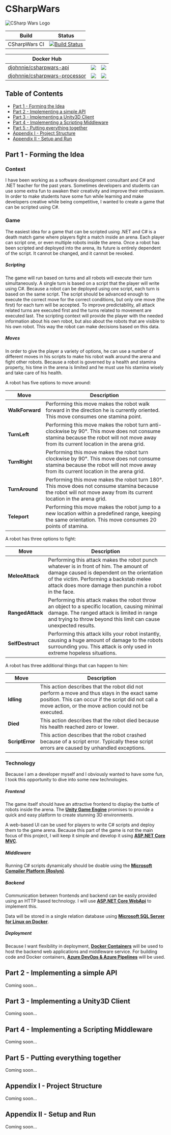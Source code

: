 # CSharpWars

![CSharp Wars Logo](https://www.djohnnie.be/csharpwars/logo.png "CSharp Wars Logo")

| Build | Status |
|-------|--------|
| CSharpWars CI | [![Build Status](https://involvedcloud.visualstudio.com/CSharp-Wars/_apis/build/status/Djohnnie.CSharpWars?branchName=master)](https://involvedcloud.visualstudio.com/CSharp-Wars/_build/latest?definitionId=54&branchName=master) |

| Docker Hub | | |
|------------|--------------|----------------|
| [djohnnie/csharpwars-api](https://hub.docker.com/r/djohnnie/csharpwars-api) | [![](https://images.microbadger.com/badges/image/djohnnie/csharpwars-api.svg)](https://microbadger.com/images/djohnnie/csharpwars-api "Get your own image badge on microbadger.com") | [![](https://images.microbadger.com/badges/version/djohnnie/csharpwars-api.svg)](https://microbadger.com/images/djohnnie/csharpwars-api "Get your own version badge on microbadger.com") |
| [djohnnie/csharpwars-processor](https://hub.docker.com/r/djohnnie/csharpwars-processor) | [![](https://images.microbadger.com/badges/image/djohnnie/csharpwars-processor.svg)](https://microbadger.com/images/djohnnie/csharpwars-processor "Get your own image badge on microbadger.com") | [![](https://images.microbadger.com/badges/version/djohnnie/csharpwars-processor.svg)](https://microbadger.com/images/djohnnie/csharpwars-processor "Get your own version badge on microbadger.com") |

## Table of Contents

* [Part 1 - Forming the Idea](#part-1---forming-the-idea)
* [Part 2 - Implementing a simple API](#part-2---implementing-a-simple-api)
* [Part 3 - Implementing a Unity3D Client](#part-3---implementing-a-unity3d-client)
* [Part 4 - Implementing a Scripting Middleware](#part-4---implementing-a-scripting-middleware)
* [Part 5 - Putting everything together](#part-5---putting-everything-together)
* [Appendix I - Project Structure](#appendix-i---project-structure)
* [Appendix II - Setup and Run](#appendix-ii---setup-and-run)


## Part 1 - Forming the Idea

### Context

I have been working as a software development consultant and C# and .NET teacher for the past years. Sometimes developers and students can use some extra fun to awaken their creativity and improve their enthusiasm. In order to make students have some fun while learning and make developers creative while being competitive, I wanted to create a game that can be scripted using C#.

### Game

The easiest idea for a game that can be scripted using .NET and C# is a death match game where players fight a match inside an arena. Each player can script one, or even multiple robots inside the arena. Once a robot has been scripted and deployed into the arena, its future is entirely dependent of the script. It cannot be changed, and it cannot be revoked.

##### Scripting

The game will run based on turns and all robots will execute their turn simultaneously. A single turn is based on a script that the player will write using C#. Because a robot can be deployed using one script, each turn is based on the same script. The script should be advanced enough to execute the correct move for the correct conditions, but only one move (the first) for each turn will be accepted.
To improve predictability, all attack related turns are executed first and the turns related to movement are executed last.
The scripting context will provide the player with the needed information about his own robot, but also about the robots that are visible to his own robot. This way the robot can make decisions based on this data.

##### Moves

In order to give the player a variety of options, he can use a number of different moves in his scripts to make his robot walk around the arena and fight other robots. Because a robot is governed by a health and stamina property, his time in the arena is limited and he must use his stamina wisely and take care of his health.

A robot has five options to move around:

| Move | Description |
|------|-------------|
| **WalkForward** | Performing this move makes the robot walk forward in the direction he is currently oriented. This move consumes one stamina point. |
| **TurnLeft** | Performing this move makes the robot turn anti-clockwise by 90°. This move does not consume stamina because the robot will not move away from its current location in the arena grid. |
| **TurnRight** | Performing this move makes the robot turn clockwise by 90°. This move does not consume stamina because the robot will not move away from its current location in the arena grid. |
| **TurnAround** | Performing this move makes the robot turn 180°. This move does not consume stamina because the robot will not move away from its current location in the arena grid. |
| **Teleport** | Performing this move makes the robot jump to a new location within a predefined range, keeping the same orientation. This move consumes 20 points of stamina. |

A robot has three options to fight:

| Move | Description |
|------|-------------|
| **MeleeAttack** | Performing this attack makes the robot punch whatever is in front of him. The amount of damage caused is dependent on the orientation of the victim. Performing a backstab melee attack does more damage then punchin a robot in the face. |
| **RangedAttack** | Performing this attack makes the robot throw an object to a specific location, causing minimal damage. The ranged attack is limited in range and trying to throw beyond this limit can cause unexpected results. |
| **SelfDestruct** | Performing this attack kills your robot instantly, causing a huge amount of damage to the robots surrounding you. This attack is only used in extreme hopeless situations. |

A robot has three additional things that can happen to him:

| Move | Description |
|------|-------------|
| **Idling** | This action describes that the robot did not perform a move and thus stays in the exact same position. This can occur if the script did not call a move action, or the move action could not be executed. |
| **Died** | This action describes that the robot died because his health reached zero or lower. |
| **ScriptError** | This action describes that the robot crashed because of a script error. Typically these script errors are caused by unhandled exceptions. |

### Technology

Because I am a developer myself and I obviously wanted to have some fun, I took this opportunity to dive into some new technologies.

##### Frontend
The game itself should have an attractive frontend to display the battle of robots inside the arena. The **[Unity Game Engine](https://unity3d.com/)** promises to provide a quick and easy platform to create stunning 3D environments.

A web-based UI can be used for players to write C# scripts and deploy them to the game arena. Because this part of the game is not the main focus of this project, I will keep it simple and develop it using **[ASP.NET Core MVC](https://github.com/dotnet/core)**.

##### Middleware
Running C# scripts dynamically should be doable using the **[Microsoft Compiler Platform (Roslyn)](https://github.com/dotnet/roslyn)**.

##### Backend
Communication between frontends and backend can be easily provided using an HTTP based technology. I will use **[ASP.NET Core WebApi](https://github.com/dotnet/core)** to implement this.

Data will be stored in a single relation database using **[Microsoft SQL Server for Linux on Docker](https://hub.docker.com/_/microsoft-mssql-server)**.

##### Deployment
Because I want flexibility in deployment, **[Docker Containers](https://www.docker.com/)** will be used to host the backend web applications and middleware service. For building code and Docker containers, **[Azure DevOps & Azure Pipelines](https://azure.microsoft.com/nl-nl/services/devops/pipelines/)** will be used.

## Part 2 - Implementing a simple API

Coming soon...

## Part 3 - Implementing a Unity3D Client

Coming soon...

## Part 4 - Implementing a Scripting Middleware

Coming soon...

## Part 5 - Putting everything together

Coming soon...

## Appendix I - Project Structure

Coming soon...

## Appendix II - Setup and Run

Coming soon...
